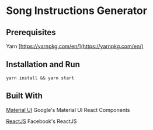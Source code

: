 # Song Instructions Generator

## Prerequisites

Yarn [https://yarnpkg.com/en/](https://yarnpkg.com/en/)

## Installation and Run

`yarn install && yarn start`

## Built With

[Material UI](https://material-ui.com/getting-started/installation/) Google's Material UI React Components

[ReactJS](https://reactjs.org/docs/getting-started.html) Facebook's ReactJS
